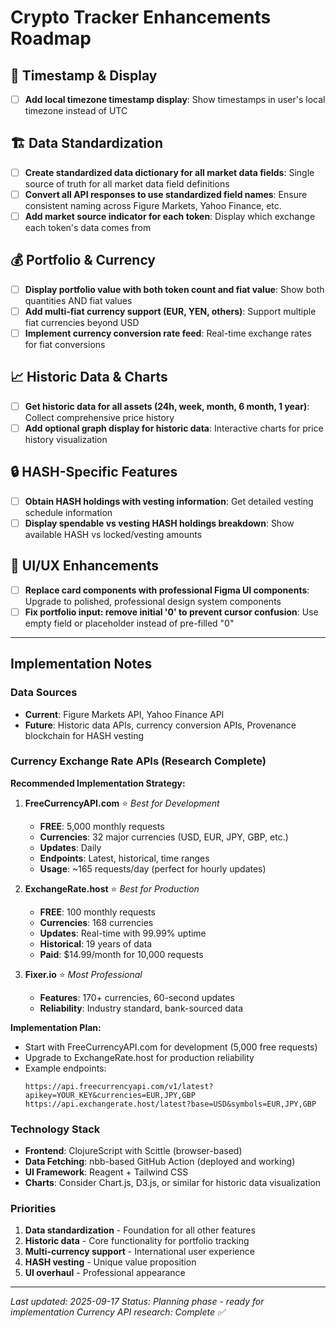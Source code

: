 # Crypto Tracker Enhancements Roadmap

## 📅 Timestamp & Display
- [ ] **Add local timezone timestamp display**: Show timestamps in user's local timezone instead of UTC

## 🏗️ Data Standardization
- [ ] **Create standardized data dictionary for all market data fields**: Single source of truth for all market data field definitions
- [ ] **Convert all API responses to use standardized field names**: Ensure consistent naming across Figure Markets, Yahoo Finance, etc.
- [ ] **Add market source indicator for each token**: Display which exchange each token's data comes from

## 💰 Portfolio & Currency
- [ ] **Display portfolio value with both token count and fiat value**: Show both quantities AND fiat values
- [ ] **Add multi-fiat currency support (EUR, YEN, others)**: Support multiple fiat currencies beyond USD
- [ ] **Implement currency conversion rate feed**: Real-time exchange rates for fiat conversions

## 📈 Historic Data & Charts
- [ ] **Get historic data for all assets (24h, week, month, 6 month, 1 year)**: Collect comprehensive price history
- [ ] **Add optional graph display for historic data**: Interactive charts for price history visualization

## 🔒 HASH-Specific Features
- [ ] **Obtain HASH holdings with vesting information**: Get detailed vesting schedule information
- [ ] **Display spendable vs vesting HASH holdings breakdown**: Show available HASH vs locked/vesting amounts

## 🎨 UI/UX Enhancements
- [ ] **Replace card components with professional Figma UI components**: Upgrade to polished, professional design system components
- [ ] **Fix portfolio input: remove initial '0' to prevent cursor confusion**: Use empty field or placeholder instead of pre-filled "0"

---

## Implementation Notes

### Data Sources
- **Current**: Figure Markets API, Yahoo Finance API
- **Future**: Historic data APIs, currency conversion APIs, Provenance blockchain for HASH vesting

### Currency Exchange Rate APIs (Research Complete)
**Recommended Implementation Strategy:**

1. **FreeCurrencyAPI.com** ⭐ *Best for Development*
   - **FREE**: 5,000 monthly requests
   - **Currencies**: 32 major currencies (USD, EUR, JPY, GBP, etc.)
   - **Updates**: Daily
   - **Endpoints**: Latest, historical, time ranges
   - **Usage**: ~165 requests/day (perfect for hourly updates)

2. **ExchangeRate.host** ⭐ *Best for Production*
   - **FREE**: 100 monthly requests
   - **Currencies**: 168 currencies
   - **Updates**: Real-time with 99.99% uptime
   - **Historical**: 19 years of data
   - **Paid**: $14.99/month for 10,000 requests

3. **Fixer.io** ⭐ *Most Professional*
   - **Features**: 170+ currencies, 60-second updates
   - **Reliability**: Industry standard, bank-sourced data

**Implementation Plan:**
- Start with FreeCurrencyAPI.com for development (5,000 free requests)
- Upgrade to ExchangeRate.host for production reliability
- Example endpoints:
  ```
  https://api.freecurrencyapi.com/v1/latest?apikey=YOUR_KEY&currencies=EUR,JPY,GBP
  https://api.exchangerate.host/latest?base=USD&symbols=EUR,JPY,GBP
  ```

### Technology Stack
- **Frontend**: ClojureScript with Scittle (browser-based)
- **Data Fetching**: nbb-based GitHub Action (deployed and working)
- **UI Framework**: Reagent + Tailwind CSS
- **Charts**: Consider Chart.js, D3.js, or similar for historic data visualization

### Priorities
1. **Data standardization** - Foundation for all other features
2. **Historic data** - Core functionality for portfolio tracking
3. **Multi-currency support** - International user experience
4. **HASH vesting** - Unique value proposition
5. **UI overhaul** - Professional appearance

---

*Last updated: 2025-09-17*
*Status: Planning phase - ready for implementation*
*Currency API research: Complete ✅*
